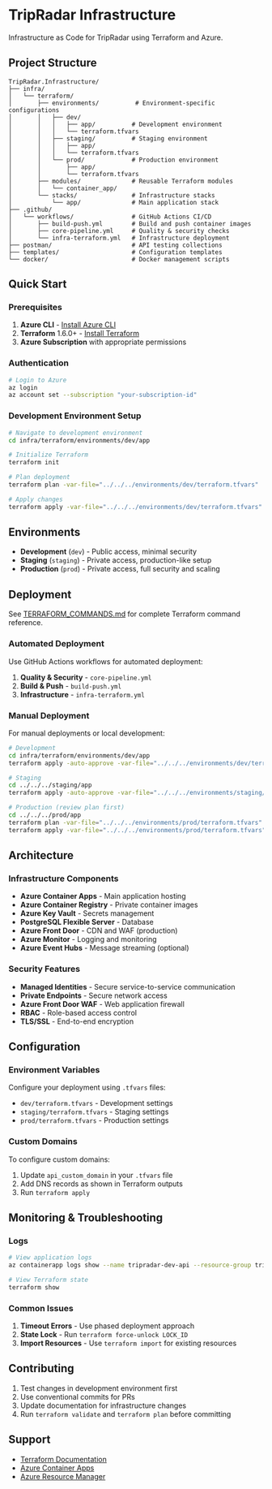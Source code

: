 # TripRadar Infrastructure

Infrastructure as Code for TripRadar using Terraform and Azure.

## Project Structure

```
TripRadar.Infrastructure/
├── infra/
│   └── terraform/
│       ├── environments/          # Environment-specific configurations
│       │   ├── dev/
│       │   │   ├── app/          # Development environment
│       │   │   └── terraform.tfvars
│       │   ├── staging/          # Staging environment
│       │   │   ├── app/
│       │   │   └── terraform.tfvars
│       │   └── prod/             # Production environment
│       │       ├── app/
│       │       └── terraform.tfvars
│       ├── modules/              # Reusable Terraform modules
│       │   └── container_app/
│       └── stacks/               # Infrastructure stacks
│           └── app/              # Main application stack
├── .github/
│   └── workflows/                # GitHub Actions CI/CD
│       ├── build-push.yml        # Build and push container images
│       ├── core-pipeline.yml     # Quality & security checks
│       └── infra-terraform.yml   # Infrastructure deployment
├── postman/                      # API testing collections
├── templates/                    # Configuration templates
└── docker/                       # Docker management scripts
```

## Quick Start

### Prerequisites

1. **Azure CLI** - [Install Azure CLI](https://docs.microsoft.com/en-us/cli/azure/install-azure-cli)
2. **Terraform** 1.6.0+ - [Install Terraform](https://www.terraform.io/downloads)
3. **Azure Subscription** with appropriate permissions

### Authentication

```bash
# Login to Azure
az login
az account set --subscription "your-subscription-id"
```

### Development Environment Setup

```bash
# Navigate to development environment
cd infra/terraform/environments/dev/app

# Initialize Terraform
terraform init

# Plan deployment
terraform plan -var-file="../../../environments/dev/terraform.tfvars"

# Apply changes
terraform apply -var-file="../../../environments/dev/terraform.tfvars"
```

## Environments

- **Development** (`dev`) - Public access, minimal security
- **Staging** (`staging`) - Private access, production-like setup
- **Production** (`prod`) - Private access, full security and scaling

## Deployment

See [TERRAFORM_COMMANDS.md](TERRAFORM_COMMANDS.md) for complete Terraform command reference.

### Automated Deployment

Use GitHub Actions workflows for automated deployment:

1. **Quality & Security** - `core-pipeline.yml`
2. **Build & Push** - `build-push.yml`
3. **Infrastructure** - `infra-terraform.yml`

### Manual Deployment

For manual deployments or local development:

```bash
# Development
cd infra/terraform/environments/dev/app
terraform apply -auto-approve -var-file="../../../environments/dev/terraform.tfvars"

# Staging
cd ../../../staging/app
terraform apply -auto-approve -var-file="../../../environments/staging/terraform.tfvars"

# Production (review plan first)
cd ../../../prod/app
terraform plan -var-file="../../../environments/prod/terraform.tfvars"
terraform apply -var-file="../../../environments/prod/terraform.tfvars"
```

## Architecture

### Infrastructure Components

- **Azure Container Apps** - Main application hosting
- **Azure Container Registry** - Private container images
- **Azure Key Vault** - Secrets management
- **PostgreSQL Flexible Server** - Database
- **Azure Front Door** - CDN and WAF (production)
- **Azure Monitor** - Logging and monitoring
- **Azure Event Hubs** - Message streaming (optional)

### Security Features

- **Managed Identities** - Secure service-to-service communication
- **Private Endpoints** - Secure network access
- **Azure Front Door WAF** - Web application firewall
- **RBAC** - Role-based access control
- **TLS/SSL** - End-to-end encryption

## Configuration

### Environment Variables

Configure your deployment using `.tfvars` files:

- `dev/terraform.tfvars` - Development settings
- `staging/terraform.tfvars` - Staging settings
- `prod/terraform.tfvars` - Production settings

### Custom Domains

To configure custom domains:

1. Update `api_custom_domain` in your `.tfvars` file
2. Add DNS records as shown in Terraform outputs
3. Run `terraform apply`

## Monitoring & Troubleshooting

### Logs

```bash
# View application logs
az containerapp logs show --name tripradar-dev-api --resource-group tripradar-dev-rg

# View Terraform state
terraform show
```

### Common Issues

1. **Timeout Errors** - Use phased deployment approach
2. **State Lock** - Run `terraform force-unlock LOCK_ID`
3. **Import Resources** - Use `terraform import` for existing resources

## Contributing

1. Test changes in development environment first
2. Use conventional commits for PRs
3. Update documentation for infrastructure changes
4. Run `terraform validate` and `terraform plan` before committing

## Support

- [Terraform Documentation](https://www.terraform.io/docs)
- [Azure Container Apps](https://docs.microsoft.com/en-us/azure/container-apps/)
- [Azure Resource Manager](https://docs.microsoft.com/en-us/azure/azure-resource-manager/)
